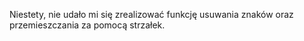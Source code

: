 Niestety, nie udało mi się zrealizować funkcję usuwania znaków oraz przemieszczania za pomocą strzałek.
